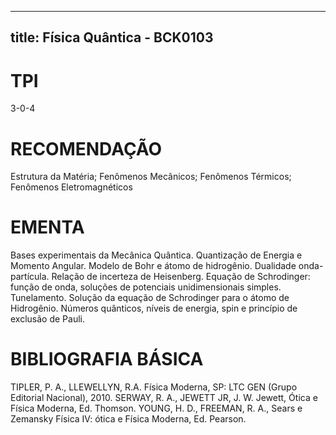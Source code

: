 
---
title: Física Quântica - BCK0103 
---

# TPI

3-0-4

# RECOMENDAÇÃO

Estrutura da Matéria; Fenômenos Mecânicos; Fenômenos Térmicos; Fenômenos Eletromagnéticos

# EMENTA

Bases experimentais da Mecânica Quântica. Quantização de Energia e Momento Angular. Modelo de Bohr e átomo de hidrogênio. Dualidade onda-partícula. Relação de incerteza de Heisenberg. Equação de Schrodinger: função de onda, soluções de potenciais unidimensionais simples. Tunelamento. Solução da equação de Schrodinger para o átomo de Hidrogênio. Números quânticos, níveis de energia, spin e princípio de exclusão de Pauli.

# BIBLIOGRAFIA BÁSICA

TIPLER, P. A., LLEWELLYN, R.A. Física Moderna, SP: LTC GEN (Grupo Editorial Nacional), 2010.
SERWAY, R. A., JEWETT JR, J. W. Jewett, Ótica e Física Moderna, Ed. Thomson.
YOUNG, H. D., FREEMAN, R. A., Sears e Zemansky Física IV: ótica e Física Moderna, Ed. Pearson.
        